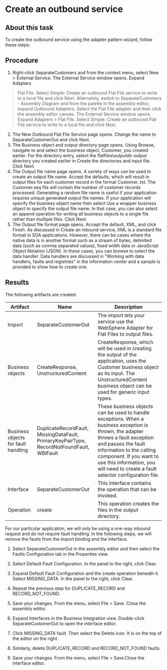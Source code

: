 <!-- image -->

# Create an outbound service

## About this task

To create the outbound service using the adapter pattern
wizard, follow these steps:

## Procedure

1. Right-click SeparateCustomers and
from the context menu, select New > External Service.
The External Service window opens. Expand Adapters
> Flat File. Select Simple: Create an outbound
Flat File service to write to a local file and click Next.
Alternately, switch to SeparateCustomers - Assembly
Diagram and from the palette in the assembly editor, expand Outbound
Adapters.  Select the Flat File adapter
and then click the assembly editor canvas. The External
Service window opens. Expand Adapters > Flat
File. Select Simple: Create an outbound Flat
File service to write to a local file and click Next.
2. The New Outbound Flat File Service page
opens. Change the name to SeparateCustomerOut and
click Next.
3. The Business object and output directory page
opens. Using Browse, navigate to and select
the business object, Customer, you created
earlier. For the directory entry, select the flatfiles\outputdir output
directory you created earlier in Create the directories and input file. Click Next.
4. The Output file name page opens. A
variety of ways can be used to create an output file name. Accept
the defaults, which will result in output files for each customer
record in the format Customer.<number of customer record>.txt.
The Customer.seq file will contain the number
of customer records processed.  Generating a random
file name is useful if your application requires unique generated
output file names. If your application will specify the business object
name then select Use a wrapper business object to specify
the output file name. In that case, you can also select
an append operation for writing all business objects to a single file
rather than multiple files. 
Click Next.
5. The Output file format page opens.
Accept the default, XML, and click Finish. 
As discussed in Create an inbound service,
XML is a standard file format in SOA applications. However, there
can be cases where the native data is in another format such as a
stream of bytes, delimited data (such as comma separated values),
fixed width data or JavaScript Object
Notation (JSON). In these cases, you can browse to select the data
handler. Data handlers are discussed in "Working with data handlers,
faults and registries" in the information center and a sample is provided
to show how to create one.

## Results

The following artifacts are created.

| Artifact                            | Name                                                                                      | Description                                                                                                                                                                                                                                                                                     |
|-------------------------------------|-------------------------------------------------------------------------------------------|-------------------------------------------------------------------------------------------------------------------------------------------------------------------------------------------------------------------------------------------------------------------------------------------------|
| Import                              | SeparateCustomerOut                                                                       | The import lets your service use the WebSphere Adapter for Flat Files to output files.                                                                                                                                                                                                          |
| Business objects                    | CreateResponse, UnstructuredContent                                                       | CreateResponse, which will be used in creating the output of the application, uses the Customer business object as its input. The UnstructuredContent business object can be used for generic input types.                                                                                      |
| Business objects for fault handling | DuplicateRecordFault, MissingDataFault, PrimaryKeyPairType, RecordNotFoundFault, WBIFault | These business objects can be used to handle exceptions. When a business exception is thrown, the adapter throws a fault exception and passes the fault information to the calling component. If you want to use this information, you will need to create a fault selector configuration file. |
| Interface                           | SeparateCustomerOut                                                                       | This interface contains the operation that can be invoked.                                                                                                                                                                                                                                      |
| Operation                           | create                                                                                    | This operation creates the files in the output directory.                                                                                                                                                                                                                                       |

For our particular application, we will only be using
a one-way inbound request and do not require fault handling. In the
following steps, we will remove the faults from the import binding
and the interface.

1. Select SeparateCustomerOut in the assembly
editor and then select the Faults Configuration tab
in the Properties view.
2. Select Default Fault Configuration.  In
the panel to the right, click Clear.
3. Expand Default Fault Configuration and
the create operation beneath it. Select MISSING\_DATA.
In the panel to the right, click Clear.
4. Repeat the previous step for DUPLICATE\_RECORD and RECORD\_NOT\_FOUND.
5. Save your changes. From the menu, select File > Save.
Close the assembly editor.

1. Expand Interfaces in the Business
Integration view. Double-click SeparateCustomerOut to
open the interface editor.
2. Click MISSING\_DATA fault. Then select the Delete icon.
It is on the top of the editor on the right.
3. Similarly, delete DUPLICATE\_RECORD and RECORD\_NOT\_FOUND faults.
4. Save your changes. From the menu, select File > Save.Close
the interface editor.